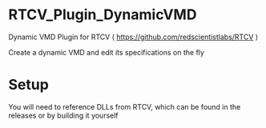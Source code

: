 # RTCV_Plugin_DynamicVMD
Dynamic VMD Plugin for RTCV ( https://github.com/redscientistlabs/RTCV )

Create a dynamic VMD and edit its specifications on the fly

# Setup
You will need to reference DLLs from RTCV, which can be found in the releases or by building it yourself
